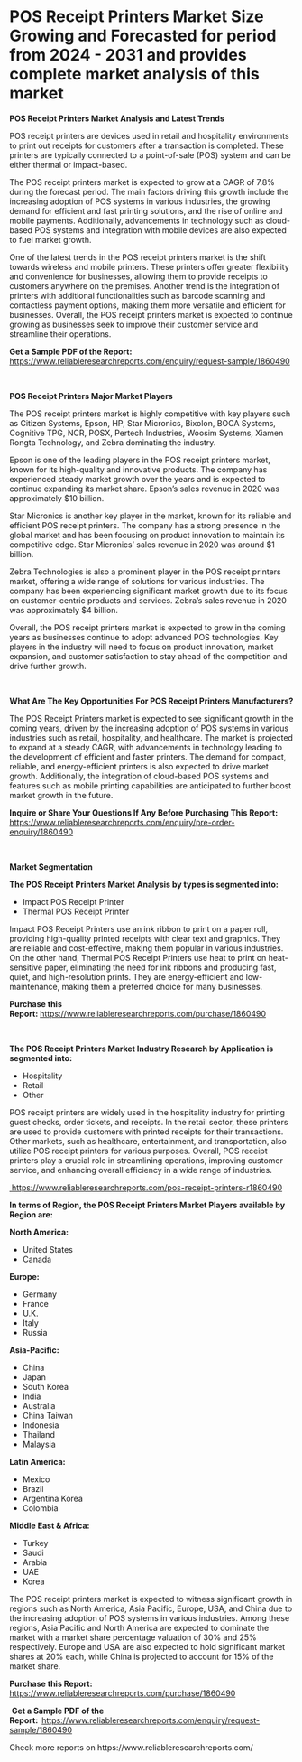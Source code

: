 <p><h1>POS Receipt Printers Market Size Growing and Forecasted for period from 2024 - 2031 and provides complete market analysis of this market</h1></p><p><strong>POS Receipt Printers Market Analysis and Latest Trends</strong></p>
<p><p>POS receipt printers are devices used in retail and hospitality environments to print out receipts for customers after a transaction is completed. These printers are typically connected to a point-of-sale (POS) system and can be either thermal or impact-based.</p><p>The POS receipt printers market is expected to grow at a CAGR of 7.8% during the forecast period. The main factors driving this growth include the increasing adoption of POS systems in various industries, the growing demand for efficient and fast printing solutions, and the rise of online and mobile payments. Additionally, advancements in technology such as cloud-based POS systems and integration with mobile devices are also expected to fuel market growth.</p><p>One of the latest trends in the POS receipt printers market is the shift towards wireless and mobile printers. These printers offer greater flexibility and convenience for businesses, allowing them to provide receipts to customers anywhere on the premises. Another trend is the integration of printers with additional functionalities such as barcode scanning and contactless payment options, making them more versatile and efficient for businesses. Overall, the POS receipt printers market is expected to continue growing as businesses seek to improve their customer service and streamline their operations.</p></p>
<p><strong>Get a Sample PDF of the Report:&nbsp;</strong> <a href="https://www.reliableresearchreports.com/enquiry/request-sample/1860490">https://www.reliableresearchreports.com/enquiry/request-sample/1860490</a></p>
<p>&nbsp;</p>
<p><strong>POS Receipt Printers Major Market Players</strong></p>
<p><p>The POS receipt printers market is highly competitive with key players such as Citizen Systems, Epson, HP, Star Micronics, Bixolon, BOCA Systems, Cognitive TPG, NCR, POSX, Pertech Industries, Woosim Systems, Xiamen Rongta Technology, and Zebra dominating the industry. </p><p>Epson is one of the leading players in the POS receipt printers market, known for its high-quality and innovative products. The company has experienced steady market growth over the years and is expected to continue expanding its market share. Epson’s sales revenue in 2020 was approximately $10 billion.</p><p>Star Micronics is another key player in the market, known for its reliable and efficient POS receipt printers. The company has a strong presence in the global market and has been focusing on product innovation to maintain its competitive edge. Star Micronics’ sales revenue in 2020 was around $1 billion.</p><p>Zebra Technologies is also a prominent player in the POS receipt printers market, offering a wide range of solutions for various industries. The company has been experiencing significant market growth due to its focus on customer-centric products and services. Zebra’s sales revenue in 2020 was approximately $4 billion.</p><p>Overall, the POS receipt printers market is expected to grow in the coming years as businesses continue to adopt advanced POS technologies. Key players in the industry will need to focus on product innovation, market expansion, and customer satisfaction to stay ahead of the competition and drive further growth.</p></p>
<p>&nbsp;</p>
<p><strong>What Are The Key Opportunities For POS Receipt Printers Manufacturers?</strong></p>
<p><p>The POS Receipt Printers market is expected to see significant growth in the coming years, driven by the increasing adoption of POS systems in various industries such as retail, hospitality, and healthcare. The market is projected to expand at a steady CAGR, with advancements in technology leading to the development of efficient and faster printers. The demand for compact, reliable, and energy-efficient printers is also expected to drive market growth. Additionally, the integration of cloud-based POS systems and features such as mobile printing capabilities are anticipated to further boost market growth in the future.</p></p>
<p><strong>Inquire or Share Your Questions If Any Before Purchasing This Report:</strong> <a href="https://www.reliableresearchreports.com/enquiry/pre-order-enquiry/1860490">https://www.reliableresearchreports.com/enquiry/pre-order-enquiry/1860490</a></p>
<p>&nbsp;</p>
<p><strong>Market Segmentation</strong></p>
<p><strong>The POS Receipt Printers Market Analysis by types is segmented into:</strong></p>
<p><ul><li>Impact POS Receipt Printer</li><li>Thermal POS Receipt Printer</li></ul></p>
<p><p>Impact POS Receipt Printers use an ink ribbon to print on a paper roll, providing high-quality printed receipts with clear text and graphics. They are reliable and cost-effective, making them popular in various industries. On the other hand, Thermal POS Receipt Printers use heat to print on heat-sensitive paper, eliminating the need for ink ribbons and producing fast, quiet, and high-resolution prints. They are energy-efficient and low-maintenance, making them a preferred choice for many businesses.</p></p>
<p><strong>Purchase this Report:&nbsp;</strong><a href="https://www.reliableresearchreports.com/purchase/1860490">https://www.reliableresearchreports.com/purchase/1860490</a></p>
<p>&nbsp;</p>
<p><strong>The POS Receipt Printers Market Industry Research by Application is segmented into:</strong></p>
<p><ul><li>Hospitality</li><li>Retail</li><li>Other</li></ul></p>
<p><p>POS receipt printers are widely used in the hospitality industry for printing guest checks, order tickets, and receipts. In the retail sector, these printers are used to provide customers with printed receipts for their transactions. Other markets, such as healthcare, entertainment, and transportation, also utilize POS receipt printers for various purposes. Overall, POS receipt printers play a crucial role in streamlining operations, improving customer service, and enhancing overall efficiency in a wide range of industries.</p></p>
<p><a href="https://www.reliableresearchreports.com/pos-receipt-printers-r1860490">&nbsp;https://www.reliableresearchreports.com/pos-receipt-printers-r1860490</a></p>
<p><strong>In terms of Region, the POS Receipt Printers Market Players available by Region are:</strong></p>
<p>
    <p> <strong> North America: </strong>
        <ul>
            <li>United States</li>
            <li>Canada</li>
        </ul>
        </p> 
    <p> <strong> Europe: </strong>
        <ul>
            <li>Germany</li>
            <li>France</li>
            <li>U.K.</li>
            <li>Italy</li>
            <li>Russia</li>
        </ul>
        </p> 
    <p> <strong> Asia-Pacific: </strong>
        <ul>
            <li>China</li>
            <li>Japan</li>
            <li>South Korea</li>
            <li>India</li>
            <li>Australia</li>
            <li>China Taiwan</li>
            <li>Indonesia</li>
            <li>Thailand</li>
            <li>Malaysia</li>
        </ul>
        </p> 
    <p> <strong> Latin America: </strong>
        <ul>
            <li>Mexico</li>
            <li>Brazil</li>
            <li>Argentina Korea</li>
            <li>Colombia</li>
        </ul>
        </p> 
    <p> <strong> Middle East & Africa: </strong>
        <ul>
            <li>Turkey</li>
            <li>Saudi</li>
            <li>Arabia</li>
            <li>UAE</li>
            <li>Korea</li>
        </ul>
    </p>
    </p>
<p><p>The POS receipt printers market is expected to witness significant growth in regions such as North America, Asia Pacific, Europe, USA, and China due to the increasing adoption of POS systems in various industries. Among these regions, Asia Pacific and North America are expected to dominate the market with a market share percentage valuation of 30% and 25% respectively. Europe and USA are also expected to hold significant market shares at 20% each, while China is projected to account for 15% of the market share.</p></p>
<p><strong>Purchase this Report: </strong><a href="https://www.reliableresearchreports.com/purchase/1860490">https://www.reliableresearchreports.com/purchase/1860490</a></p>
<p>&nbsp;<strong>Get a Sample PDF of the Report:&nbsp;&nbsp;</strong><a href="https://www.reliableresearchreports.com/enquiry/request-sample/1860490">https://www.reliableresearchreports.com/enquiry/request-sample/1860490</a></p>
<p><strong></strong></p>
<p>Check more reports on https://www.reliableresearchreports.com/</p>